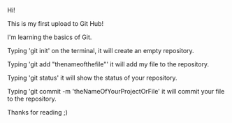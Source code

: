 Hi!

This is my first upload to Git Hub!

I'm learning the basics of Git.

Typing 'git init' on the terminal, it will create an empty repository.

Typing 'git add "thenameofthefile"' it will add my file to the repository.

Typing 'git status' it will show the status of your repository.

Typing 'git commit -m 'theNameOfYourProjectOrFile' it will commit your file to the repository.



Thanks for reading ;)